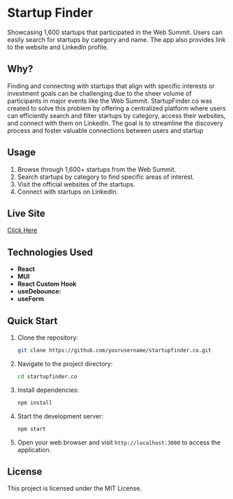 # Startup Finder

Showcasing 1,600 startups that participated in the Web Summit. Users can easily search for startups by category and name. The app also provides link to the website and LinkedIn profile.

## Why?

Finding and connecting with startups that align with specific interests or investment goals can be challenging due to the sheer volume of participants in major events like the Web Summit. StartupFinder.co was created to solve this problem by offering a centralized platform where users can efficiently search and filter startups by category, access their websites, and connect with them on LinkedIn. The goal is to streamline the discovery process and foster valuable connections between users and startup

## Usage

1. Browse through 1,600+ startups from the Web Summit.
2. Search startups by category to find specific areas of interest.
3. Visit the official websites of the startups.
4. Connect with startups on LinkedIn.


## Live Site

[Click Here](https://startupfinder.co/)


## Technologies Used

- **React** 
- **MUI** 
- **React Custom Hook** 
- **useDebounce:** 
- **useForm** 

## Quick Start

1. Clone the repository:
    ```bash
    git clone https://github.com/yourusername/startupfinder.co.git
    ```

2. Navigate to the project directory:
    ```bash
    cd startupfinder.co
    ```

3. Install dependencies:
    ```bash
    npm install
    ```

4. Start the development server:
    ```bash
    npm start
    ```

5. Open your web browser and visit `http://localhost:3000` to access the application.

## License

This project is licensed under the MIT License.

